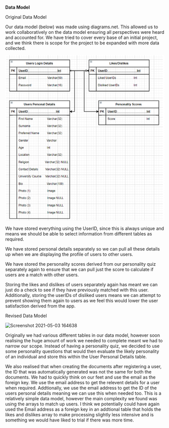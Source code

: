 **Data Model** 

Original Data Model

Our data model (below) was made using diagrams.net. This allowed us to work collaboratively on the data model ensuring all perspectives were heard and accounted for. We have tried to cover every base of an initial project, and we think there is scope for the project to be expanded with more data collected. 

![img](https://github.com/JaiRanchod/Desk-10-Software-Engineering-Group-Project/blob/main/Documentation%20Notes/Data%20Model.png)

We have stored everything using the UserID, since this is always unique and means we should be able to select information from different tables as required. 

We have stored personal details separately so we can pull all these details up when we are displaying the profile of users to other users. 

We have stored the personality scores derived from our personality quiz separately again to ensure that we can pull just the score to calculate if users are a match with other users. 

Storing the likes and dislikes of users separately again has meant we can just do a check to see if they have previously matched with this user. Additionally, storing the userIDs of disliked users means we can attempt to prevent showing them again to users as we feel this would lower the user satisfaction derived from the app. 

Revised Data Model

![Screenshot 2021-05-03 164638](https://user-images.githubusercontent.com/73884031/116899569-a06efa00-ac2f-11eb-91fc-7d19a4e31609.png)

Originally we had various different tables in our data model, however soon realising the huge amount of work we needed to complete meant we had to narrow our scope. Instead of having a personality quiz, we decided to use some personality questions that would then evaluate the likely personality of an individual and store this within the User Personal Details table. 

We also realised that when creating the documents after registering a user, the ID that was automatically generated was not the same for both the documents. We had to quickly think on our feet and use the email as the foreign key. We use the email address to get the relevent details for a user when required. Addtionally, we use the email address to get the ID of the users personal details meaning we can use this when needed too. This is a relatively simple data model, however the main complexity we found was using the arrays to match up users. I think we potentially could have again used the Email address as a foreign key in an addtional table that holds the likes and dislikes array to make processing slightly less intensive and is something we would have liked to trial if there was more time. 
